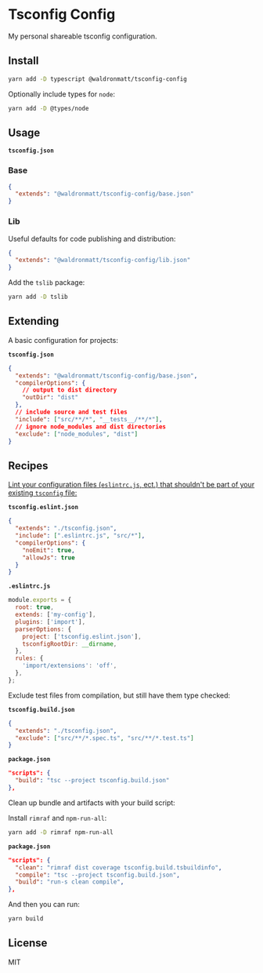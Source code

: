 # Tsconfig Config

My personal shareable tsconfig configuration.

## Install

```bash
yarn add -D typescript @waldronmatt/tsconfig-config
```

Optionally include types for `node`:

```bash
yarn add -D @types/node
```

## Usage

**`tsconfig.json`**

### Base

```json
{
  "extends": "@waldronmatt/tsconfig-config/base.json"
}
```

### Lib

Useful defaults for code publishing and distribution:

```json
{
  "extends": "@waldronmatt/tsconfig-config/lib.json"
}
```

Add the `tslib` package:

```bash
yarn add -D tslib
```

## Extending

A basic configuration for projects:

**`tsconfig.json`**

```json
{
  "extends": "@waldronmatt/tsconfig-config/base.json",
  "compilerOptions": {
    // output to dist directory
    "outDir": "dist"
  },
  // include source and test files
  "include": ["src/**/*", "__tests__/**/*"],
  // ignore node_modules and dist directories
  "exclude": ["node_modules", "dist"]
}
```

## Recipes

[Lint your configuration files (`eslintrc.js`, ect.) that shouldn't be part of your existing `tsconfig` file:](https://typescript-eslint.io/docs/linting/troubleshooting/#i-get-errors-telling-me-eslint-was-configured-to-run--however-that-tsconfig-does-not--none-of-those-tsconfigs-include-this-file)

**`tsconfig.eslint.json`**

```json
{
  "extends": "./tsconfig.json",
  "include": [".eslintrc.js", "src/*"],
  "compilerOptions": {
    "noEmit": true,
    "allowJs": true
  }
}
```

**`.eslintrc.js`**

```js
module.exports = {
  root: true,
  extends: ['my-config'],
  plugins: ['import'],
  parserOptions: {
    project: ['tsconfig.eslint.json'],
    tsconfigRootDir: __dirname,
  },
  rules: {
    'import/extensions': 'off',
  },
};
```

Exclude test files from compilation, but still have them type checked:

**`tsconfig.build.json`**

```json
{
  "extends": "./tsconfig.json",
  "exclude": ["src/**/*.spec.ts", "src/**/*.test.ts"]
}
```

**`package.json`**

```json
"scripts": {
  "build": "tsc --project tsconfig.build.json"
},
```

Clean up bundle and artifacts with your build script:

Install `rimraf` and `npm-run-all`:

```bash
yarn add -D rimraf npm-run-all
```

**`package.json`**

```json
"scripts": {
  "clean": "rimraf dist coverage tsconfig.build.tsbuildinfo",
  "compile": "tsc --project tsconfig.build.json",
  "build": "run-s clean compile",
},
```

And then you can run:

```bash
yarn build
```

## License

MIT
